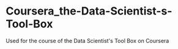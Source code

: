Coursera_the-Data-Scientist-s-Tool-Box
======================================

Used for the course of the Data Scientist's Tool Box on Coursera
